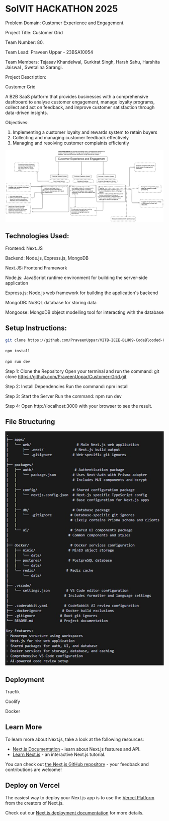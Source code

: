 # SolVIT HACKATHON 2025

Problem Domain: Customer Experience and Engagement.

Project Title: Customer Grid

Team Number: 80.

Team Lead: Praveen Uppar - 23BSA10054

Team Members: Tejasav Khandelwal, Gurkirat Singh, Harsh Sahu, Harshita Jaiswal , Swetalina Sarangi.

Project Description:

Customer Grid

A B2B SaaS platform that provides businesses with a comprehensive dashboard to analyse customer engagement, manage loyalty programs, collect and act on feedback, and improve customer satisfaction through data-driven insights.

Objectives: 
1. Implementing a customer loyalty and rewards system to retain buyers
2. Collecting and managing customer feedback effectively
3. Managing and resolving customer complaints efficiently

![Mind Map](Mind%20map.png)


## Technologies Used:

Frontend: Next.JS

Backend: Node.js, Express.js, MongoDB

Next.JS: Frontend Framework

Node.js: JavaScript runtime environment for building the server-side application

Express.js: Node.js web framework for building the application's backend

MongoDB: NoSQL database for storing data

Mongoose: MongoDB object modelling tool for interacting with the database

## Setup Instructions:

```bash
git clone https://github.com/PraveenUppar/VITB-IEEE-BLH09-CodeBlooded-Hackathon.git

npm install

npm run dev

```

Step 1: Clone the Repository Open your terminal and run the command: 
git clone https://github.com/PraveenUppar/Customer-Grid.git

Step 2: Install Dependencies Run the command: npm install

Step 3: Start the Server Run the command: npm run dev

Step 4: Open http://localhost:3000 with your browser to see the result.

## File Structuring

![File Structure](file%20structure.jpg)


## Deployment

Traefik 

Coolify

Docker

## Learn More

To learn more about Next.js, take a look at the following resources:

- [Next.js Documentation](https://nextjs.org/docs) - learn about Next.js features and API.
- [Learn Next.js](https://nextjs.org/learn) - an interactive Next.js tutorial.

You can check out [the Next.js GitHub repository](https://github.com/vercel/next.js/) - your feedback and contributions are welcome!

## Deploy on Vercel

The easiest way to deploy your Next.js app is to use the [Vercel Platform](https://vercel.com/new?utm_medium=default-template&filter=next.js&utm_source=create-next-app&utm_campaign=create-next-app-readme) from the creators of Next.js.

Check out our [Next.js deployment documentation](https://nextjs.org/docs/deployment) for more details.

